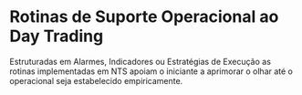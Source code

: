 # Rotinas de Suporte Operacional ao Day Trading
Estruturadas em Alarmes, Indicadores ou Estratégias de Execução as rotinas implementadas em NTS apoiam o iniciante a aprimorar o olhar até o operacional seja estabelecido empiricamente.


